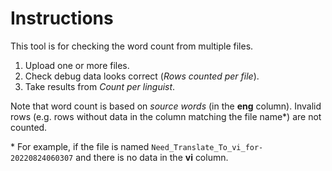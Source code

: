 # Instructions

This tool is for checking the word count from multiple files.

1. Upload one or more files.
2. Check debug data looks correct (_Rows counted per file_).
3. Take results from _Count per linguist_.

Note that word count is based on _source words_ (in the **eng** column). Invalid rows (e.g. rows without data in the column matching the file name\*) are not counted.

\* For example, if the file is named `Need_Translate_To_vi_for-20220824060307` and there is no data in the **vi** column.
